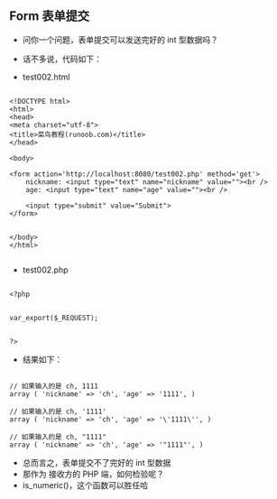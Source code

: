 ## Form 表单提交

- 问你一个问题，表单提交可以发送完好的 int 型数据吗？
- 话不多说，代码如下：

- test002.html

```

<!DOCTYPE html>
<html>
<head>
<meta charset="utf-8"> 
<title>菜鸟教程(runoob.com)</title>
</head>

<body>

<form action='http://localhost:8080/test002.php' method='get'>
    nickname: <input type="text" name="nickname" value=""><br />
    age: <input type="text" name="age" value=""><br />

    <input type="submit" value="Submit">
</form>

    
</body>
</html>


```



- test002.php

```

<?php


var_export($_REQUEST);


?>

```


- 结果如下：


```

// 如果输入的是 ch, 1111
array ( 'nickname' => 'ch', 'age' => '1111', )

// 如果输入的是 ch, '1111'
array ( 'nickname' => 'ch', 'age' => '\'1111\'', )

// 如果输入的是 ch, "1111"
array ( 'nickname' => 'ch', 'age' => '"1111"', )

```

- 总而言之，表单提交不了完好的 int 型数据
- 那作为 接收方的 PHP 端，如何检验呢？
- is_numeric()，这个函数可以胜任哈


